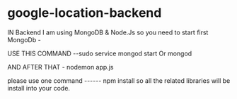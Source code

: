 # google-location-backend

IN Backend I am using MongoDB & Node.Js so you need to start first MongoDb -

USE THIS COMMAND --sudo service mongod start Or mongod

AND AFTER THAT - nodemon app.js

please use one command ------ npm install so all the related libraries will be install into your code.
